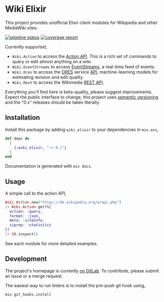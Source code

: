 # Wiki Elixir

This project provides unofficial Elixir client modules for Wikipedia and other MediaWiki sites.

[![pipeline status](https://gitlab.com/adamwight/wiki_elixir/badges/master/pipeline.svg)](https://gitlab.com/adamwight/wiki_elixir/-/commits/master) [![coverage report](https://gitlab.com/adamwight/wiki_elixir/badges/master/coverage.svg)](https://gitlab.com/adamwight/wiki_elixir/-/commits/master)

Currently supported,
* `Wiki.Action` to access the [Action API](https://www.mediawiki.org/wiki/Special:MyLanguage/API:Main_page).
This is a rich set of commands to query or edit almost anything on a wiki.
* `Wiki.EventStreams` to access [EventStreams](https://wikitech.wikimedia.org/wiki/Event_Platform/EventStreams),
a real-time feed of events.
* `Wiki.Ores` to access the [ORES](https://www.mediawiki.org/wiki/ORES) service [API](https://ores.wikimedia.org/v3/),
machine-learning models for estimating revision and edit quality.
* `Wiki.Rest` to access the Wikimedia [REST API](https://www.mediawiki.org/wiki/REST_API).

Everything you'll find here is beta-quality, please suggest improvements.  Expect the
public interface to change, this project uses [semantic versioning](https://semver.org/) and
the "0.x" releases should be taken literally.

## Installation

Install this package by adding `wiki_elixir` to your dependencies in `mix.exs`,

```elixir
def deps do
  [
    {:wiki_elixir, "~> 0.1"}
  ]
end
```

Documentation is generated with `mix docs`.

## Usage

A simple call to the action API,

```elixir
Wiki.Action.new("https://de.wikipedia.org/w/api.php")
|> Wiki.Action.get(%{
  action: :query,
  format: :json,
  meta: :siteinfo,
  siprop: :statistics
})
|> IO.inspect()
```

See each module for more detailed examples.

## Development

The project's homepage is currently [on GitLab](https://gitlab.com/adamwight/wiki_elixir).
To contribute, please submit an issue or a merge request.

The easiest way to run linters is to install the pre-push git hook using,

```shell script
mix git_hooks.install
```
